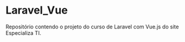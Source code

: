 # Laravel_Vue
Repositório contendo o projeto do curso de Laravel com Vue.js do site Especializa TI.
